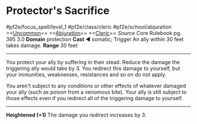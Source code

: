 # Protector's Sacrifice
#pf2e/focus_spell/level_1 #pf2e/class/cleric #pf2e/school/abjuration 
==[Uncommon](Uncommon.md)== ==[Abjuration](Abjuration.md)== ==[Cleric](Cleric.md)==
*Source* Core Rulebook pg. 395 3.0
**Domain** protection
**Cast** ◄ somatic; Trigger An ally within 30 feet takes damage.
**Range** 30 feet

---
You protect your ally by suffering in their stead. Reduce the damage the triggering ally would take by 3. You redirect this damage to yourself, but your immunities, weaknesses, resistances and so on do not apply.

You aren't subject to any conditions or other effects of whatever damaged your ally (such as poison from a venomous bite). Your ally is still subject to those effects even if you redirect all of the triggering damage to yourself.

<hr>

**Heightened (+1)** The damage you redirect increases by 3.